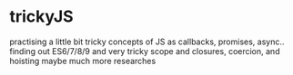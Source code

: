 # trickyJS
practising a little bit tricky concepts of JS as callbacks, promises, async..
finding out ES6/7/8/9 and very tricky scope and closures, coercion, and hoisting
maybe much more researches

